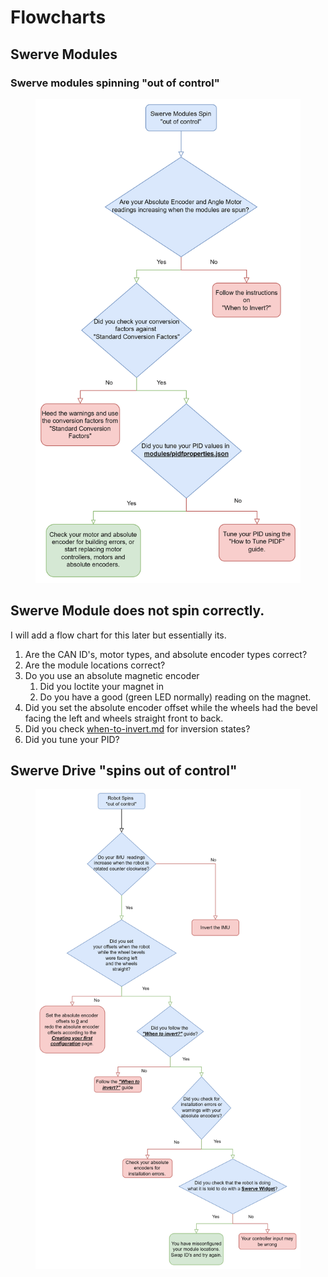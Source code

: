 # Flowcharts

## Swerve Modules

### Swerve modules spinning "out of control"

<figure><img src="../.gitbook/assets/image (2).png" alt=""><figcaption></figcaption></figure>

## Swerve Module does not spin correctly.

I will add a flow chart for this later but essentially its.

1. Are the CAN ID's, motor types, and absolute encoder types correct?
2. Are the module locations correct?
3. Do you use an absolute magnetic encoder
   1. Did you loctite your magnet in
   2. Do you have a good (green LED normally) reading on the magnet.
4. Did you set the absolute encoder offset while the wheels had the bevel facing the left and wheels straight front to back.
5. Did you check [when-to-invert.md](when-to-invert.md "mention") for inversion states?
6. Did you tune your PID?

## Swerve Drive "spins out of control"

<figure><img src="../.gitbook/assets/image (3).png" alt=""><figcaption></figcaption></figure>
